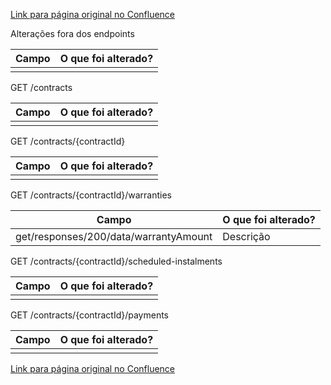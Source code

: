 [Link para página original no Confluence](https://openfinancebrasil.atlassian.net/wiki/spaces/OF/pages/207717143)

Alterações fora dos endpoints

| **Campo** | **O que foi alterado?** |
| --- | --- |
|  |  |

 GET /contracts

| **Campo** | **O que foi alterado?** |
| --- | --- |
|  |  |

 GET /contracts/{contractId}

| **Campo** | **O que foi alterado?** |
| --- | --- |
|  |  |

 GET /contracts/{contractId}/warranties

| **Campo** | **O que foi alterado?** |
| --- | --- |
| get/responses/200/data/warrantyAmount | Descrição |

 GET /contracts/{contractId}/scheduled-instalments

| **Campo** | **O que foi alterado?** |
| --- | --- |
|  |  |

 GET /contracts/{contractId}/payments

| **Campo** | **O que foi alterado?** |
| --- | --- |
|  |  |

[Link para página original no Confluence](https://openfinancebrasil.atlassian.net/wiki/spaces/OF/pages/207717143)